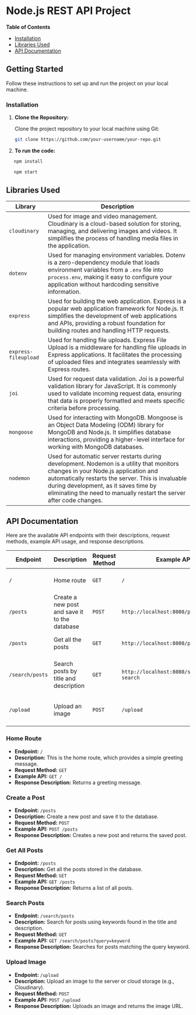 # Node.js REST API Project

**Table of Contents**

- [Installation](#installation)
- [Libraries Used](#libraries-used)
- [API Documentation](#api-documentation)

## Getting Started

Follow these instructions to set up and run the project on your local machine.

### Installation

1. **Clone the Repository:**

   Clone the project repository to your local machine using Git:

   ```bash
   git clone https://github.com/your-username/your-repo.git
   ```

2. **To run the code:**

```bash
   npm install
```

```bash
   npm start
```

## Libraries Used

| Library              | Description                                                                                                                                                                                                                                                                                             |
| -------------------- | ------------------------------------------------------------------------------------------------------------------------------------------------------------------------------------------------------------------------------------------------------------------------------------------------------- |
| `cloudinary`         | Used for image and video management. Cloudinary is a cloud-based solution for storing, managing, and delivering images and videos. It simplifies the process of handling media files in the application.                                                                                                |
| `dotenv`             | Used for managing environment variables. Dotenv is a zero-dependency module that loads environment variables from a `.env` file into `process.env`, making it easy to configure your application without hardcoding sensitive information.                                                              |
| `express`            | Used for building the web application. Express is a popular web application framework for Node.js. It simplifies the development of web applications and APIs, providing a robust foundation for building routes and handling HTTP requests.                                                            |
| `express-fileupload` | Used for handling file uploads. Express File Upload is a middleware for handling file uploads in Express applications. It facilitates the processing of uploaded files and integrates seamlessly with Express routes.                                                                                   |
| `joi`                | Used for request data validation. Joi is a powerful validation library for JavaScript. It is commonly used to validate incoming request data, ensuring that data is properly formatted and meets specific criteria before processing.                                                                   |
| `mongoose`           | Used for interacting with MongoDB. Mongoose is an Object Data Modeling (ODM) library for MongoDB and Node.js. It simplifies database interactions, providing a higher-level interface for working with MongoDB databases.                                                                               |
| `nodemon`            | Used for automatic server restarts during development. Nodemon is a utility that monitors changes in your Node.js application and automatically restarts the server. This is invaluable during development, as it saves time by eliminating the need to manually restart the server after code changes. |

## API Documentation

Here are the available API endpoints with their descriptions, request methods, example API usage, and response descriptions.

| Endpoint        | Description                                   | Request Method | Example API                   | Response Description                           |
| --------------- | --------------------------------------------- | -------------- | ----------------------------- | ---------------------------------------------- |
| `/`             | Home route                                    | `GET`          | `/`                           | Returns a greeting message.                    |
| `/posts`        | Create a new post and save it to the database | `POST`         | `http://localhost:8080/posts`                     | Creates a new post and returns the saved post. |
| `/posts`        | Get all the posts                             | `GET`          | `http://localhost:8080/posts`                      | Returns a list of all posts.                   |
| `/search/posts` | Search posts by title and description         | `GET`          | `http://localhost:8080/search/posts?search` | Searches for posts matching the search keyword. |
| `/upload`       | Upload an image                               | `POST`         | `/upload`                     | Uploads an image and returns the image URL.    |

### Home Route

- **Endpoint:** `/`
- **Description:** This is the home route, which provides a simple greeting message.
- **Request Method:** `GET`
- **Example API:** `GET /`
- **Response Description:** Returns a greeting message.

### Create a Post

- **Endpoint:** `/posts`
- **Description:** Create a new post and save it to the database.
- **Request Method:** `POST`
- **Example API:** `POST /posts`
- **Response Description:** Creates a new post and returns the saved post.

### Get All Posts

- **Endpoint:** `/posts`
- **Description:** Get all the posts stored in the database.
- **Request Method:** `GET`
- **Example API:** `GET /posts`
- **Response Description:** Returns a list of all posts.

### Search Posts

- **Endpoint:** `/search/posts`
- **Description:** Search for posts using keywords found in the title and description.
- **Request Method:** `GET`
- **Example API:** `GET /search/posts?query=keyword`
- **Response Description:** Searches for posts matching the query keyword.

### Upload Image

- **Endpoint:** `/upload`
- **Description:** Upload an image to the server or cloud storage (e.g., Cloudinary).
- **Request Method:** `POST`
- **Example API:** `POST /upload`
- **Response Description:** Uploads an image and returns the image URL.